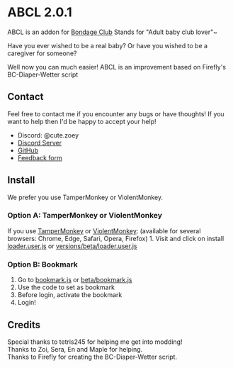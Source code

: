 # ABCL 2.0.1

ABCL is an addon for [Bondage Club](https://www.bondageprojects.com/club_game/)
Stands for "Adult baby club lover"~

Have you ever wished to be a real baby? Or have you wished to be a caregiver for someone?

Well now you can much easier!
ABCL is an improvement based on Firefly's BC-Diaper-Wetter script

## Contact

Feel free to contact me if you encounter any bugs or have thoughts!
If you want to help then I'd be happy to accept your help!

- Discord: @cute.zoey
- [Discord Server](https://discord.gg/V9rNpRQqtZ)
- [GitHub](https://github.com/zoe-64/ABCL)
- [Feedback form](https://docs.google.com/forms/d/e/1FAIpQLSdOMGAEmOlFTpbcdkdn8b380p50WAE8qPux-45WvFM3qhf9_w/viewform?usp=dialog)

## Install

We prefer you use TamperMonkey or ViolentMonkey.

### Option A: TamperMonkey or ViolentMonkey

If you use [TamperMonkey](https://www.tampermonkey.net/) or [ViolentMonkey](https://violentmonkey.github.io): (available for several browsers: Chrome, Edge, Safari, Opera, Firefox) 1. Visit and click on install [loader.user.js](https://github.com/zoe-64/ABCL/raw/main/versions/latest/loader.user.js) or [versions/beta/loader.user.js](https://github.com/zoe-64/ABCL/raw/main/versions/beta/loader.user.js)
### Option B: Bookmark

1. Go to [bookmark.js](https://github.com/zoe-64/ABCL/blob/main/versions/latest/bookmark.js) or [beta/bookmark.js](https://github.com/zoe-64/ABCL/blob/main/versions/beta/bookmark.js)
2. Use the code to set as bookmark
3. Before login, activate the bookmark
4. Login!

## Credits

Special thanks to tetris245 for helping me get into modding!<br>
Thanks to Zoi, Sera, En and Maple for helping.<br>
Thanks to Firefly for creating the BC-Diaper-Wetter script.
